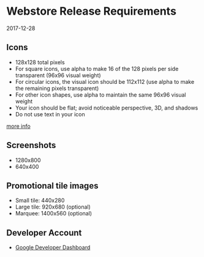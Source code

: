 # Webstore Release Requirements

2017-12-28


## Icons

- 128x128 total pixels
- For square icons, use alpha to make 16 of the 128 pixels per side transparent (96x96 visual weight)
- For circular icons, the visual icon should be 112x112 (use alpha to make the remaining pixels transparent)
- For other icon shapes, use alpha to maintain the same 96x96 visual weight
- Your icon should be flat; avoid noticeable perspective, 3D, and shadows
- Do not use text in your icon

[more info](https://developer.chrome.com/webstore/images?hl=en-US#icons)


## Screenshots

- 1280x800
- 640x400


## Promotional tile images

- Small tile: 440x280
- Large tile: 920x680 (optional)
- Marquee: 1400x560 (optional)


## Developer Account

- [Google Developer Dashboard](https://chrome.google.com/webstore/developer/dashboard/)




